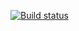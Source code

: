 [![Build status](https://ci.appveyor.com/api/projects/status/g596v9246fv06qsl/branch/master?svg=true)](https://ci.appveyor.com/project/Satura/aqa-2-4-1/branch/master)